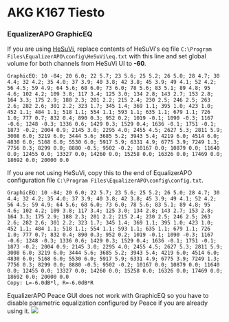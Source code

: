 # AKG K167 Tiesto
### EqualizerAPO GraphicEQ
If you are using [HeSuVi](https://sourceforge.net/projects/hesuvi/), replace contents of HeSuVi's eq file `C:\Program Files\EqualizerAPO\config\HeSuVi\eq.txt` with this line and set global volume for both channels from HeSuVi UI to **-60**.
```
GraphicEQ: 10 -84; 20 6.0; 22 5.7; 23 5.6; 25 5.2; 26 5.0; 28 4.7; 30 4.4; 32 4.2; 35 4.0; 37 3.9; 40 3.8; 42 3.8; 45 3.9; 49 4.1; 52 4.2; 56 4.5; 59 4.9; 64 5.6; 68 6.0; 73 6.0; 78 5.6; 83 5.1; 89 4.8; 95 4.6; 102 4.2; 109 3.8; 117 3.4; 125 3.0; 134 2.8; 143 2.7; 153 2.8; 164 3.3; 175 2.9; 188 2.3; 201 2.2; 215 2.4; 230 2.5; 246 2.5; 263 2.6; 282 2.6; 301 2.2; 323 1.7; 345 1.4; 369 1.1; 395 1.0; 423 1.0; 452 1.1; 484 1.1; 518 1.1; 554 1.1; 593 1.1; 635 1.1; 679 1.1; 726 1.0; 777 0.7; 832 0.4; 890 0.3; 952 0.2; 1019 -0.1; 1090 -0.3; 1167 -0.6; 1248 -0.3; 1336 0.6; 1429 0.3; 1529 0.4; 1636 -0.1; 1751 -0.1; 1873 -0.2; 2004 0.9; 2145 3.0; 2295 4.0; 2455 4.5; 2627 5.3; 2811 5.9; 3008 6.0; 3219 6.0; 3444 5.6; 3685 5.2; 3943 5.4; 4219 6.0; 4514 6.0; 4830 6.0; 5168 6.0; 5530 6.0; 5917 5.9; 6331 4.9; 6775 3.9; 7249 1.3; 7756 0.3; 8299 0.0; 8880 -0.5; 9502 -0.2; 10167 0.0; 10879 0.0; 11640 0.0; 12455 0.0; 13327 0.0; 14260 0.0; 15258 0.0; 16326 0.0; 17469 0.0; 18692 0.0; 20000 0.0
```
If you are not using HeSuVi, copy this to the end of EqualizerAPO configuration file `C:\Program Files\EqualizerAPO\config\config.txt`.
```
GraphicEQ: 10 -84; 20 6.0; 22 5.7; 23 5.6; 25 5.2; 26 5.0; 28 4.7; 30 4.4; 32 4.2; 35 4.0; 37 3.9; 40 3.8; 42 3.8; 45 3.9; 49 4.1; 52 4.2; 56 4.5; 59 4.9; 64 5.6; 68 6.0; 73 6.0; 78 5.6; 83 5.1; 89 4.8; 95 4.6; 102 4.2; 109 3.8; 117 3.4; 125 3.0; 134 2.8; 143 2.7; 153 2.8; 164 3.3; 175 2.9; 188 2.3; 201 2.2; 215 2.4; 230 2.5; 246 2.5; 263 2.6; 282 2.6; 301 2.2; 323 1.7; 345 1.4; 369 1.1; 395 1.0; 423 1.0; 452 1.1; 484 1.1; 518 1.1; 554 1.1; 593 1.1; 635 1.1; 679 1.1; 726 1.0; 777 0.7; 832 0.4; 890 0.3; 952 0.2; 1019 -0.1; 1090 -0.3; 1167 -0.6; 1248 -0.3; 1336 0.6; 1429 0.3; 1529 0.4; 1636 -0.1; 1751 -0.1; 1873 -0.2; 2004 0.9; 2145 3.0; 2295 4.0; 2455 4.5; 2627 5.3; 2811 5.9; 3008 6.0; 3219 6.0; 3444 5.6; 3685 5.2; 3943 5.4; 4219 6.0; 4514 6.0; 4830 6.0; 5168 6.0; 5530 6.0; 5917 5.9; 6331 4.9; 6775 3.9; 7249 1.3; 7756 0.3; 8299 0.0; 8880 -0.5; 9502 -0.2; 10167 0.0; 10879 0.0; 11640 0.0; 12455 0.0; 13327 0.0; 14260 0.0; 15258 0.0; 16326 0.0; 17469 0.0; 18692 0.0; 20000 0.0
Copy: L=-6.0dB*l, R=-6.0dB*R
```
EqualizerAPO Peace GUI does not work with GraphicEQ so you have to disable parametric equalization configured by Peace if you are already using it.
![](https://raw.githubusercontent.com/jaakkopasanen/AutoEq/master/results/Headphone.com/innerfidelity/onear/AKG%20K167%20Tiesto/AKG%20K167%20Tiesto.png)
